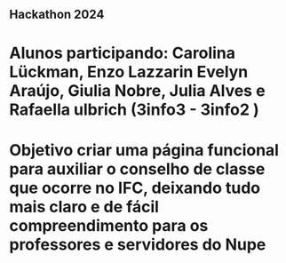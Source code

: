 ## Hackathon 2024

 # Alunos participando: Carolina Lückman, Enzo Lazzarin Evelyn Araújo, Giulia Nobre, Julia Alves e Rafaella ulbrich (3info3 - 3info2 )
 
 # Objetivo criar uma página funcional para auxiliar o conselho de classe que ocorre no IFC, deixando tudo mais claro e de fácil compreendimento para os professores e servidores do Nupe
